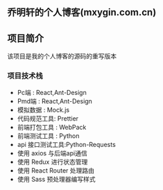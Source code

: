 ## 乔明轩的个人博客(mxygin.com.cn)

## 项目简介
该项目是我的个人博客的源码的重写版本

### 项目技术栈
- Pc端  : React,Ant-Design
- Pmd端 : React,Ant-Design
- 模拟数据 :  Mock.js
- 代码规范工具: Prettier
- 前端打包工具 : WebPack
- 前端测试工具 : Python
- api 接口测试工具:Python-Requests
- 使用 axios 与后端api通信
- 使用 Redux 进行状态管理
- 使用 React Router 处理路由
- 使用 Sass  预处理器编写样式
